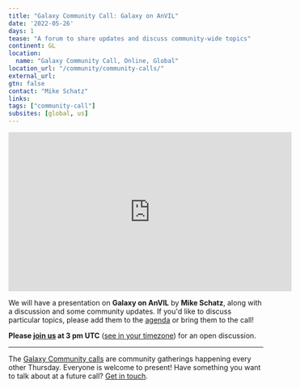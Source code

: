 ```yaml
---
title: "Galaxy Community Call: Galaxy on AnVIL"
date: '2022-05-26'
days: 1
tease: "A forum to share updates and discuss community-wide topics"
continent: GL
location:
  name: "Galaxy Community Call, Online, Global"
location_url: "/community/community-calls/"
external_url:
gtn: false
contact: "Mike Schatz"
links:
tags: ["community-call"]
subsites: [global, us]
---
```


<iframe width="560" height="315" src="https://www.youtube.com/embed/PGMrUfgRQd8" title="YouTube video player" frameborder="0" allow="accelerometer; autoplay; clipboard-write; encrypted-media; gyroscope; picture-in-picture" allowfullscreen></iframe>

We will have a presentation on **Galaxy on AnVIL** by **Mike Schatz**, along with a discussion and some community updates. If you'd like to discuss particular topics, please add them to the [agenda](https://docs.google.com/document/d/1PYUnO_td7f-l0fxRYDn8D6ER7W6eY-E9mUx8ErT8kJ4/edit?usp=sharing) or bring them to the call!

**Please [join us](https://psu.zoom.us/j/99284059506?pwd=RnEvK0R0MG9JZTFSNEIrTjk5cmI2Zz09) at 3 pm UTC** ([see in your timezone](https://www.timeanddate.com/worldclock/fixedtime.html?msg=Galaxy+community+call&iso=20220526T15)) for an open discussion.

---

The [Galaxy Community calls](/community/community-calls/) are community gatherings happening every other Thursday. Everyone is welcome to present! Have something you want to talk about at a future call? [Get in touch](mailto:outreach@galaxyproject.org).
